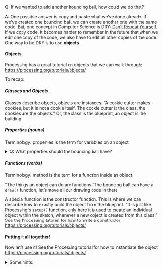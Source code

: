 Q: If we wanted to add another bouncing ball, how could we do that?

A: One possible answer is copy and paste what we’ve done already. If we’ve created one bouncing ball, we can create another one with the same code. But, one concept in Computer Science is DRY: [Don’t Repeat Yourself](https://en.wikipedia.org/wiki/Don%27t_repeat_yourself). If we copy code, it becomes harder to remember in the future that when we edit one copy of the code, we also have to edit all other copies of the code. One way to be DRY is to use **objects**

#### Objects

Processing has a great tutorial on objects that we can walk through: https://processing.org/tutorials/objects/

To recap:
##### Classes and Objects
Classes describe objects, objects are instances. “A cookie cutter makes cookies, but it is not a cookie itself. The cookie cutter is the class, the cookies are the objects.” Or, the class is the blueprint, an object is the building

##### Properties (nouns)
Terminology: properties is the term for variables on an object

<details>
<summary>Q: What properties should the bouncing ball have?</summary>

A: Among other properties, we should have the ball’s X and Y location, and it’s X and Y direction. We can also have properties of the ball’s color, size, etc. Any noun that you can think of that describes the ball!
</details>

##### Functions (verbs)
Terminology: method is the term for a function inside an object.

“The things an object can do are functions.”The bouncing ball can have a `draw()` function, let’s move all our drawing code in there

A special function is the constructor function. This is where we can describe how to exactly build the object from the blueprint. “It is just like Processing's `setup()` function, only here it is used to create an individual object within the sketch, whenever a new object is created from this class.” See the Processing tutorial for how to write a constructor https://processing.org/tutorials/objects/

#### Putting it all together!

Now let’s use it! See the Processing tutorial for how to instantiate the object https://processing.org/tutorials/objects/

<details>
<summary>Some hints:</summary>
We should declare the variable at the start, and then inside of the `setup()` we should instantiate the object. Inside `draw()` we should call the `draw()` method on the object
</details>
